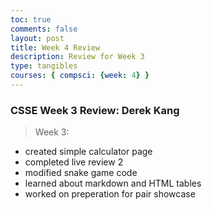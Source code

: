 ```yaml
---
toc: true
comments: false
layout: post
title: Week 4 Review
description: Review for Week 3
type: tangibles
courses: { compsci: {week: 4} }
---
```


### CSSE Week 3 Review: Derek Kang
> Week 3:
- created simple calculator page
- completed live review 2
- modified snake game code
- learned about markdown and HTML tables
- worked on preperation for pair showcase